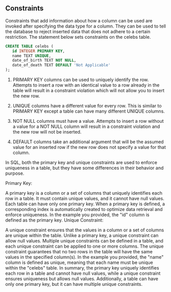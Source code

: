 ## Constraints

Constraints that add information about how a column can be used are invoked after specifying the data type for a column. They can be used to tell the database to reject inserted data that does not adhere to a certain restriction. The statement below sets constraints on the celebs table.

```sql
CREATE TABLE celebs (
   id INTEGER PRIMARY KEY,
   name TEXT UNIQUE,
   date_of_birth TEXT NOT NULL,
   date_of_death TEXT DEFAULT 'Not Applicable'
);

```

1. PRIMARY KEY columns can be used to uniquely identify the row. Attempts to insert a row with an identical value to a row already in the table will result in a constraint violation which will not allow you to insert the new row.

2. UNIQUE columns have a different value for every row. This is similar to PRIMARY KEY except a table can have many different UNIQUE columns.

3. NOT NULL columns must have a value. Attempts to insert a row without a value for a NOT NULL column will result in a constraint violation and the new row will not be inserted.

4. DEFAULT columns take an additional argument that will be the assumed value for an inserted row if the new row does not specify a value for that column.

In SQL, both the primary key and unique constraints are used to enforce uniqueness in a table, but they have some differences in their behavior and purpose.

Primary Key:

A primary key is a column or a set of columns that uniquely identifies each row in a table.
It must contain unique values, and it cannot have null values.
Each table can have only one primary key.
When a primary key is defined, a corresponding index is automatically created to optimize data retrieval and enforce uniqueness.
In the example you provided, the "id" column is defined as the primary key.
Unique Constraint:

A unique constraint ensures that the values in a column or a set of columns are unique within the table.
Unlike a primary key, a unique constraint can allow null values.
Multiple unique constraints can be defined in a table, and each unique constraint can be applied to one or more columns.
The unique constraint guarantees that no two rows in the table will have the same values in the specified column(s).
In the example you provided, the "name" column is defined as unique, meaning that each name must be unique within the "celebs" table.
In summary, the primary key uniquely identifies each row in a table and cannot have null values, while a unique constraint ensures uniqueness but allows null values. Additionally, a table can have only one primary key, but it can have multiple unique constraints.
